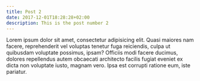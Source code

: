 ```yaml
---
title: Post 2
date: 2017-12-01T18:28:28+02:00
description: This is the post number 2
---
```


Lorem ipsum dolor sit amet, consectetur adipisicing elit. Quasi maiores nam facere, reprehenderit vel voluptas tenetur fuga reiciendis, culpa ut quibusdam voluptate possimus, ipsam? Officiis modi facere ducimus, dolores repellendus autem obcaecati architecto facilis fugiat eveniet ex dicta non voluptate iusto, magnam vero. Ipsa est corrupti ratione eum, iste pariatur.
